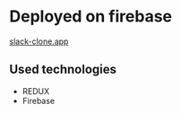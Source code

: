 # Deployed on firebase

[slack-clone.app](https://slack-clone-f5e51.web.app/)

## Used technologies

- REDUX
- Firebase 

